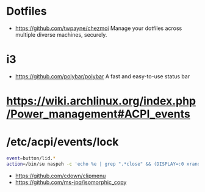 # Dotfiles
- https://github.com/twpayne/chezmoi Manage your dotfiles across multiple diverse machines, securely.

# i3
- https://github.com/polybar/polybar A fast and easy-to-use status bar


# https://wiki.archlinux.org/index.php/Power_management#ACPI_events
# /etc/acpi/events/lock
```sh
event=button/lid.*
action=/bin/su naspeh -c 'echo %e | grep ".*close" && (DISPLAY=:0 xrandr | grep -c "HDMI. connected" || DISPLAY=:0 ~/bin/my lock)'
```

- https://github.com/cdown/clipmenu
- https://github.com/ms-jpq/isomorphic_copy
